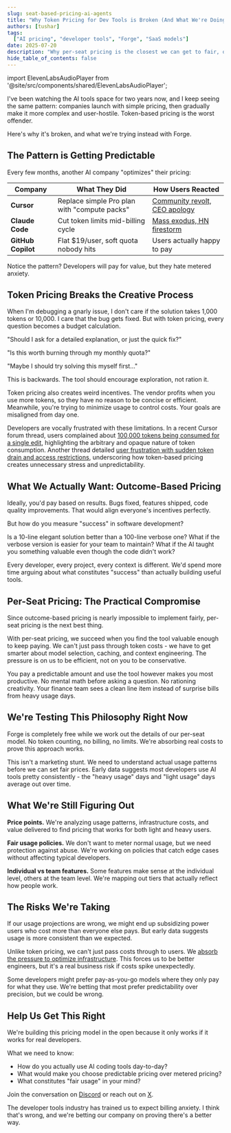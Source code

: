 ```yaml
---
slug: seat-based-pricing-ai-agents
title: "Why Token Pricing for Dev Tools is Broken (And What We're Doing About It)"
authors: [tushar]
tags:
  ["AI pricing", "developer tools", "Forge", "SaaS models"]
date: 2025-07-20
description: "Why per-seat pricing is the closest we can get to fair, outcome-based pricing for developer tools."
hide_table_of_contents: false
---
```


import ElevenLabsAudioPlayer from '@site/src/components/shared/ElevenLabsAudioPlayer';

<ElevenLabsAudioPlayer 
  publicUserId="96e32731df14f1442beaf5041eec1125596de23ef9ff6ef5d151d28a1464da1b"
  projectId="1BZC5A0EIcDSQiNFeZmi" 
/>

I've been watching the AI tools space for two years now, and I keep seeing the same pattern: companies launch with simple pricing, then gradually make it more complex and user-hostile. Token-based pricing is the worst offender.

Here's why it's broken, and what we're trying instead with Forge.

## <!-- truncate -->

## The Pattern is Getting Predictable

Every few months, another AI company "optimizes" their pricing:

| Company            | What They Did                                | How Users Reacted                                                                                                                     |
| ------------------ | -------------------------------------------- | ------------------------------------------------------------------------------------------------------------------------------------- |
| **Cursor**         | Replace simple Pro plan with "compute packs" | [Community revolt, CEO apology](https://cursor.com/blog/june-2025-pricing)                                                            |
| **Claude Code**    | Cut token limits mid-billing cycle           | [Mass exodus, HN firestorm](https://techcrunch.com/2025/07/17/anthropic-tightens-usage-limits-for-claude-code-without-telling-users/) |
| **GitHub Copilot** | Flat $19/user, soft quota nobody hits        | Users actually happy to pay                                                                                                           |

Notice the pattern? Developers will pay for value, but they hate metered anxiety.

## Token Pricing Breaks the Creative Process

When I'm debugging a gnarly issue, I don't care if the solution takes 1,000 tokens or 10,000. I care that the bug gets fixed. But with token pricing, every question becomes a budget calculation.

"Should I ask for a detailed explanation, or just the quick fix?"

"Is this worth burning through my monthly quota?"

"Maybe I should try solving this myself first..."

This is backwards. The tool should encourage exploration, not ration it.

Token pricing also creates weird incentives. The vendor profits when you use more tokens, so they have no reason to be concise or efficient. Meanwhile, you're trying to minimize usage to control costs. Your goals are misaligned from day one.

Developers are vocally frustrated with these limitations. In a recent Cursor forum thread, users complained about [100,000 tokens being consumed for a single edit](https://forum.cursor.com/t/why-is-a-simple-edit-eating-100-000-tokens-let-s-talk-about-this/120025), highlighting the arbitrary and opaque nature of token consumption. Another thread detailed [user frustration with sudden token drain and access restrictions](https://forum.cursor.com/t/frustrated-with-cursor-s-sudden-token-drain-and-access-restrictions/118086), underscoring how token-based pricing creates unnecessary stress and unpredictability.

## What We Actually Want: Outcome-Based Pricing

Ideally, you'd pay based on results. Bugs fixed, features shipped, code quality improvements. That would align everyone's incentives perfectly.

But how do you measure "success" in software development?

Is a 10-line elegant solution better than a 100-line verbose one? What if the verbose version is easier for your team to maintain? What if the AI taught you something valuable even though the code didn't work?

Every developer, every project, every context is different. We'd spend more time arguing about what constitutes "success" than actually building useful tools.

## Per-Seat Pricing: The Practical Compromise

Since outcome-based pricing is nearly impossible to implement fairly, per-seat pricing is the next best thing.

With per-seat pricing, we succeed when you find the tool valuable enough to keep paying. We can't just pass through token costs - we have to get smarter about model selection, caching, and context engineering. The pressure is on us to be efficient, not on you to be conservative.

You pay a predictable amount and use the tool however makes you most productive. No mental math before asking a question. No rationing creativity. Your finance team sees a clean line item instead of surprise bills from heavy usage days.

## We're Testing This Philosophy Right Now

Forge is completely free while we work out the details of our per-seat model. No token counting, no billing, no limits. We're absorbing real costs to prove this approach works.

This isn't a marketing stunt. We need to understand actual usage patterns before we can set fair prices. Early data suggests most developers use AI tools pretty consistently - the "heavy usage" days and "light usage" days average out over time.

## What We're Still Figuring Out

**Price points.** We're analyzing usage patterns, infrastructure costs, and value delivered to find pricing that works for both light and heavy users.

**Fair usage policies.** We don't want to meter normal usage, but we need protection against abuse. We're working on policies that catch edge cases without affecting typical developers.

**Individual vs team features.** Some features make sense at the individual level, others at the team level. We're mapping out tiers that actually reflect how people work.

## The Risks We're Taking

If our usage projections are wrong, we might end up subsidizing power users who cost more than everyone else pays. But early data suggests usage is more consistent than we expected.

Unlike token pricing, we can't just pass costs through to users. We [absorb the pressure to optimize infrastructure](/blog/forge-incident-12-july-2025-rca-2/). This forces us to be better engineers, but it's a real business risk if costs spike unexpectedly.

Some developers might prefer pay-as-you-go models where they only pay for what they use. We're betting that most prefer predictability over precision, but we could be wrong.

## Help Us Get This Right

We're building this pricing model in the open because it only works if it works for real developers.

What we need to know:

- How do you actually use AI coding tools day-to-day?
- What would make you choose predictable pricing over metered pricing?
- What constitutes "fair usage" in your mind?

Join the conversation on [Discord](https://discord.gg/kRZBPpkgwq) or reach out on [X](https://x.com/forgecodehq).

The developer tools industry has trained us to expect billing anxiety. I think that's wrong, and we're betting our company on proving there's a better way.
